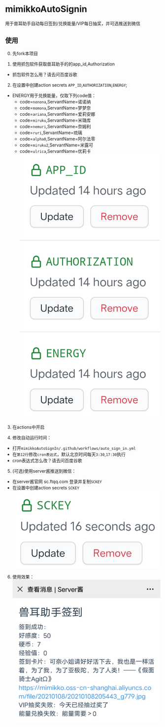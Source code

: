 # mimikkoAutoSignin

用于兽耳助手自动每日签到/兑换能量/VIP每日抽奖，并可选推送到微信

## 使用

0. 先fork本项目

1. 使用抓包软件获取兽耳助手的的app_id,Authorization
 - 抓包软件怎么用？请去问百度谷歌

2. 在设置中创建action secrets
`APP_ID`,`AUTHORIZATION`,`ENERGY`;
 - ENERGY用于兑换能量，仅取下列code值：
   - code=`nonona`,ServantName=诺诺纳
   - code=`momona`,ServantName=梦梦奈
   - code=`ariana`,ServantName=爱莉安娜
   - code=`miruku`,ServantName=米璐库
   - code=`nemuri`,ServantName=奈姆利
   - code=`ruri`,ServantName=琉璃
   - code=`alpha0`,ServantName=阿尔法零
   - code=`miruku2`,ServantName=米露可
   - code=`ulrica`,ServantName=优莉卡
![secrets1](/pic/Screenshot_2021_0109_222130.png)

3. 在actions中开启

4. 修改自动运行时间：
 - 打开`mimikkoAutoSignIn/.github/workflows/auto_sign_in.yml`
 - 在`第12行`修改`cron表达式`，默认北京时间每天`3:30`,`17:30`执行
 - cron表达式怎么改？请去问百度谷歌

5. (可选)使用server酱推送到微信：
 - 在server酱官网 sc.ftqq.com 登录并复制`SCKEY`
 - 在设置中创建action secrets `SCKEY`
![secrets2](/pic/Screenshot_2021_0109_222138.png)

6. 使用效果：
![result](/pic/Screenshot_2021_0110_090228.png)


